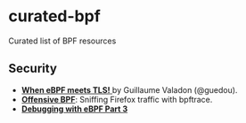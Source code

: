 # curated-bpf
Curated list of BPF resources

## Security 

- [__When eBPF meets TLS!__ ](https://github.com/quarkslab/conf-presentations/blob/master/CanSecWest-2022/When%20eBPF%20meets%20TLS.pdf) by Guillaume Valadon (@guedou).
- [__Offensive BPF__](https://embracethered.com/blog/posts/2021/offensive-bpf-sniffing-traffic-bpftrace/): Sniffing Firefox traffic with bpftrace.
- [__Debugging with eBPF Part 3__](https://blog.px.dev/ebpf-openssl-tracing/)
